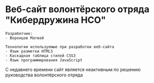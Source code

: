 # Веб-сайт волонтёрского отряда "Кибердружина НСО"
~~~
Разработчик:
- Воронцов Матвей

Технологии используемые при разработки веб-сайта
- Язык разметки HTML5
- Каскадная таблица стилей CSS3
- Язык программирования JavaScript
~~~
С недавнего времени сайт является неактивным по решению руководства волонтёрского отряда
